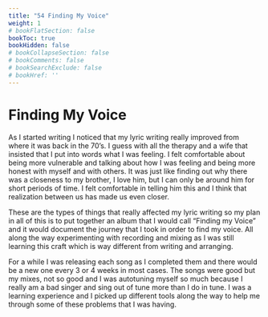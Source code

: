 ```yaml
---
title: "54 Finding My Voice"
weight: 1
# bookFlatSection: false
bookToc: true
bookHidden: false
# bookCollapseSection: false
# bookComments: false
# bookSearchExclude: false
# bookHref: ''
---
```

# Finding My Voice
As I started writing I noticed that my lyric writing really improved from where it was back in the 70’s. I guess with all the therapy and a wife that insisted that I put into words what I was feeling. I felt comfortable about being more vulnerable and talking about how I was feeling and being more honest with myself and with others. It was just like finding out why there was a closeness to my brother, I love him, but I can only be around him for short periods of time. I felt comfortable in telling him this and I think that realization between us has made us even closer.

These are the types of things that really affected my lyric writing so my plan in all of this is to put together an album that I would call “Finding my Voice” and it would document the journey that I took in order to find my voice. All along the way experimenting with recording and mixing as I was still learning this craft which is way different from writing and arranging.

For a while I was releasing each song as I completed them and there would be a new one every 3 or 4 weeks in most cases. The songs were good but my mixes, not so good and I was autotuning myself so much because I really am a bad singer and sing out of tune more than I do in tune. I was a learning experience and I picked up different tools along the way to help me through some of these problems that I was having.